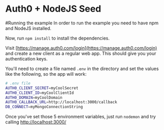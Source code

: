 # Auth0 + NodeJS Seed
#Running the example
In order to run the example you need to have npm and NodeJS installed.

Now, run `npm install` to install the dependencies.

Visit [https://manage.auth0.com/login](https://manage.auth0.com/login) and create a new client as a regular web app. This should give you your authentication keys.

You'll need to create a file named `.env` in the directory and set the values like the following, so the app will work:

````bash
# .env file
AUTH0_CLIENT_SECRET=myCoolSecret
AUTH0_CLIENT_ID=myCoolClientId
AUTH0_DOMAIN=myCoolDomain
AUTH0_CALLBACK_URL=http://localhost:3000/callback
DB_CONNECT=myMongoConnectionString
````

Once you've set those 5 environment variables, just run `nodemon` and try calling [http://localhost:3000/](http://localhost:3000/)
